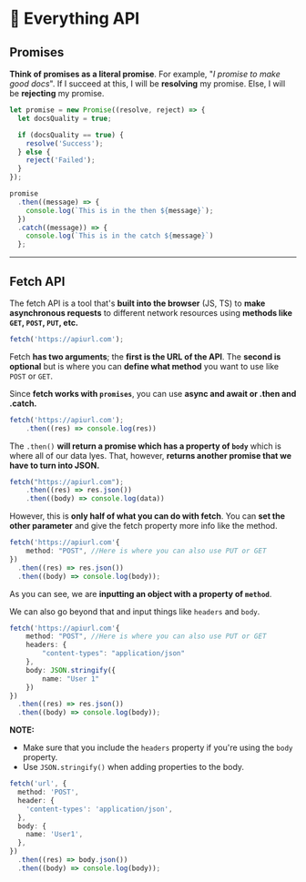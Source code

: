 # 📌 Everything API

## Promises

**Think of promises as a literal promise**. For example, "_I promise to make good docs_". If I succeed at this, I will be **resolving** my promise. Else, I will be **rejecting** my promise.

```ts
let promise = new Promise((resolve, reject) => {
  let docsQuality = true;

  if (docsQuality == true) {
    resolve('Success');
  } else {
    reject('Failed');
  }
});

promise
  .then((message) => {
    console.log(`This is in the then ${message}`);
  })
  .catch((message)) => {
    console.log(`This is in the catch ${message}`)
  };
```

---

## Fetch API

The fetch API is a tool that's **built into the browser** (JS, TS) to **make asynchronous requests** to different network resources using **methods like `GET`, `POST`, `PUT`, etc.**

```ts
fetch('https://apiurl.com');
```

Fetch **has two arguments**; the **first is the URL of the API**. The **second is optional** but is where you can **define what method** you want to use like `POST` or `GET`.

Since **fetch works with `promises`**, you can use **async and await or .then and .catch.**

```ts
fetch('https://apiurl.com');
    .then((res) => console.log(res))
```

The `.then()` **will return a promise which has a property of `body`** which is where all of our data lyes. That, however, **returns another promise that we have to turn into JSON.**

```ts
fetch("https://apiurl.com");
    .then((res) => res.json())
    .then((body) => console.log(data))
```

However, this is **only half of what you can do with fetch**. You can **set the other parameter** and give the fetch property more info like the method.

```ts
fetch('https://apiurl.com'{
    method: "POST", //Here is where you can also use PUT or GET
})
  .then((res) => res.json())
  .then((body) => console.log(body));
```

As you can see, we are **inputting an object with a property of `method`**.

We can also go beyond that and input things like `headers` and `body`.

```ts
fetch('https://apiurl.com'{
    method: "POST", //Here is where you can also use PUT or GET
    headers: {
        "content-types": "application/json"
    },
    body: JSON.stringify({
        name: "User 1"
    })
})
  .then((res) => res.json())
  .then((body) => console.log(body));
```

**NOTE:**

- Make sure that you include the `headers` property if you're using the `body` property.
- Use `JSON.stringify()` when adding properties to the body.

```ts
fetch('url', {
  method: 'POST',
  header: {
    'content-types': 'application/json',
  },
  body: {
    name: 'User1',
  },
})
  .then((res) => body.json())
  .then((body) => console.log(body));
```
